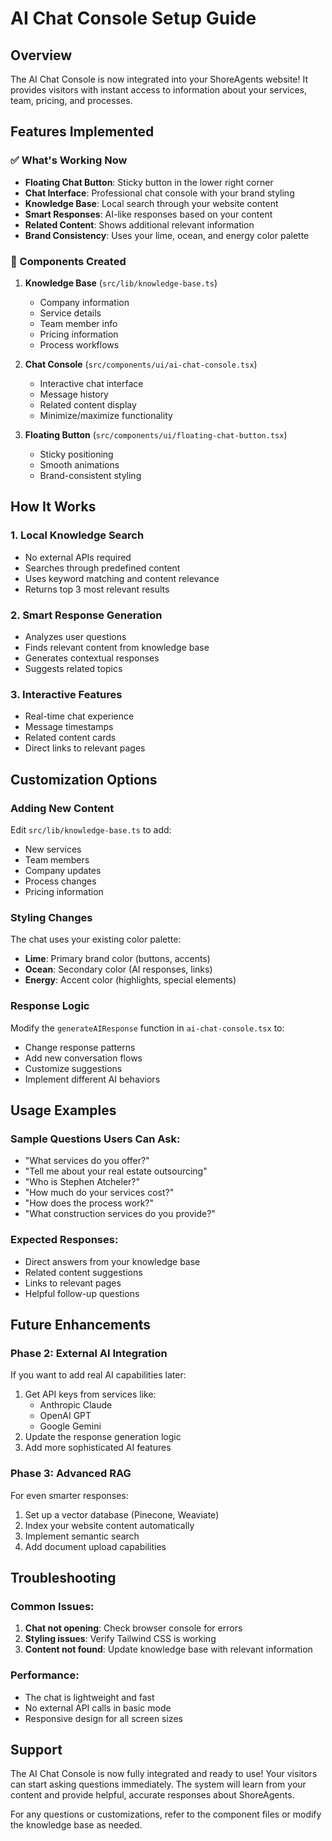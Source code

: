 # AI Chat Console Setup Guide

## Overview
The AI Chat Console is now integrated into your ShoreAgents website! It provides visitors with instant access to information about your services, team, pricing, and processes.

## Features Implemented

### ✅ What's Working Now
- **Floating Chat Button**: Sticky button in the lower right corner
- **Chat Interface**: Professional chat console with your brand styling
- **Knowledge Base**: Local search through your website content
- **Smart Responses**: AI-like responses based on your content
- **Related Content**: Shows additional relevant information
- **Brand Consistency**: Uses your lime, ocean, and energy color palette

### 🔧 Components Created
1. **Knowledge Base** (`src/lib/knowledge-base.ts`)
   - Company information
   - Service details
   - Team member info
   - Pricing information
   - Process workflows

2. **Chat Console** (`src/components/ui/ai-chat-console.tsx`)
   - Interactive chat interface
   - Message history
   - Related content display
   - Minimize/maximize functionality

3. **Floating Button** (`src/components/ui/floating-chat-button.tsx`)
   - Sticky positioning
   - Smooth animations
   - Brand-consistent styling

## How It Works

### 1. Local Knowledge Search
- No external APIs required
- Searches through predefined content
- Uses keyword matching and content relevance
- Returns top 3 most relevant results

### 2. Smart Response Generation
- Analyzes user questions
- Finds relevant content from knowledge base
- Generates contextual responses
- Suggests related topics

### 3. Interactive Features
- Real-time chat experience
- Message timestamps
- Related content cards
- Direct links to relevant pages

## Customization Options

### Adding New Content
Edit `src/lib/knowledge-base.ts` to add:
- New services
- Team members
- Company updates
- Process changes
- Pricing information

### Styling Changes
The chat uses your existing color palette:
- **Lime**: Primary brand color (buttons, accents)
- **Ocean**: Secondary color (AI responses, links)
- **Energy**: Accent color (highlights, special elements)

### Response Logic
Modify the `generateAIResponse` function in `ai-chat-console.tsx` to:
- Change response patterns
- Add new conversation flows
- Customize suggestions
- Implement different AI behaviors

## Usage Examples

### Sample Questions Users Can Ask:
- "What services do you offer?"
- "Tell me about your real estate outsourcing"
- "Who is Stephen Atcheler?"
- "How much do your services cost?"
- "How does the process work?"
- "What construction services do you provide?"

### Expected Responses:
- Direct answers from your knowledge base
- Related content suggestions
- Links to relevant pages
- Helpful follow-up questions

## Future Enhancements

### Phase 2: External AI Integration
If you want to add real AI capabilities later:
1. Get API keys from services like:
   - Anthropic Claude
   - OpenAI GPT
   - Google Gemini
2. Update the response generation logic
3. Add more sophisticated AI features

### Phase 3: Advanced RAG
For even smarter responses:
1. Set up a vector database (Pinecone, Weaviate)
2. Index your website content automatically
3. Implement semantic search
4. Add document upload capabilities

## Troubleshooting

### Common Issues:
1. **Chat not opening**: Check browser console for errors
2. **Styling issues**: Verify Tailwind CSS is working
3. **Content not found**: Update knowledge base with relevant information

### Performance:
- The chat is lightweight and fast
- No external API calls in basic mode
- Responsive design for all screen sizes

## Support

The AI Chat Console is now fully integrated and ready to use! Your visitors can start asking questions immediately. The system will learn from your content and provide helpful, accurate responses about ShoreAgents.

For any questions or customizations, refer to the component files or modify the knowledge base as needed.

